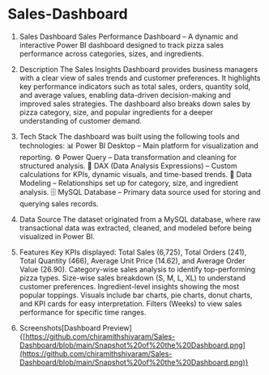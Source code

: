 # Sales-Dashboard

1. Sales Dashboard
   Sales Performance Dashboard – A dynamic and interactive Power BI dashboard designed to track pizza sales performance across categories, sizes, and ingredients.

2. Description
   The Sales Insights Dashboard provides business managers with a clear view of sales trends and customer preferences. It highlights key performance indicators such      as total sales, orders, quantity sold, and average values, enabling data-driven decision-making and improved sales strategies. The dashboard also breaks down sales    by pizza category, size, and popular ingredients for a deeper understanding of customer demand.

3. Tech Stack
   The dashboard was built using the following tools and technologies:
   📊 Power BI Desktop – Main platform for visualization and reporting.
   ⚙️ Power Query – Data transformation and cleaning for structured analysis.
   📐 DAX (Data Analysis Expressions) – Custom calculations for KPIs, dynamic visuals, and time-based trends.
   🔗 Data Modeling – Relationships set up for category, size, and ingredient analysis.
   🗄️ MySQL Database – Primary data source used for storing and querying sales records.

4. Data Source
   The dataset originated from a MySQL database, where raw transactional data was extracted, cleaned, and modeled before being visualized in Power BI.

5. Features
   Key KPIs displayed: Total Sales (6,725), Total Orders (241), Total Quantity (466), Average Unit Price (14.62), and Average Order Value (26.90).
   Category-wise sales analysis to identify top-performing pizza types.
   Size-wise sales breakdown (S, M, L, XL) to understand customer preferences.
   Ingredient-level insights showing the most popular toppings.
   Visuals include bar charts, pie charts, donut charts, and KPI cards for easy interpretation.
   Filters (Weeks) to view sales performance for specific time ranges.

6. Screenshots[Dashboard Preview]{[https://github.com/chiramithshivaram/Sales-Dashboard/blob/main/Snapshot%20of%20the%20Dashboard.png](https://github.com/chiramithshivaram/Sales-Dashboard/blob/main/Snapshot%20of%20the%20Dashboard.png)}
